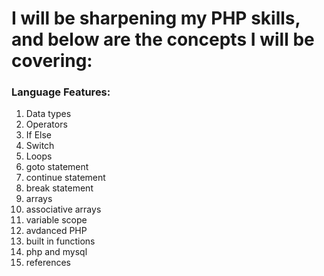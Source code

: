 # I will be sharpening my PHP skills, and below are the concepts I will be covering:
<html>
<body>
    <h3>Language Features:</h3>
    <ol>
        <li>Data types</li>
        <li>Operators</li>
        <li>If Else</li>
        <li>Switch</li>
        <li>Loops</li>
        <li>goto statement</li>
        <li>continue statement</li>
        <li>break statement</li>
        <li>arrays</li>
        <li>associative arrays</li>
        <li>variable scope</li>
        <li>avdanced PHP</li>
        <li>built in functions</li>
        <li>php and mysql</li>
        <li>references</li>
    </ol>
</body>
</html>